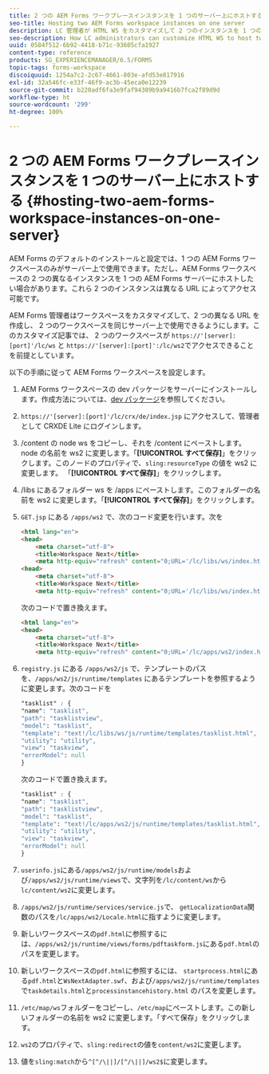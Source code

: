 ```yaml
---
title: 2 つの AEM Forms ワークプレースインスタンスを 1 つのサーバー上にホストする
seo-title: Hosting two AEM Forms workspace instances on one server
description: LC 管理者が HTML WS をカスタマイズして 2 つのインスタンスを 1 つのサーバーにホストし、異なる URL を使ってアクセスできるようにする方法。
seo-description: How LC administrators can customize HTML WS to host two instances on a single server accessible via different URLs.
uuid: 0584f512-6b92-4418-b71c-93605cfa1927
content-type: reference
products: SG_EXPERIENCEMANAGER/6.5/FORMS
topic-tags: forms-workspace
discoiquuid: 1254a7c2-2c67-4661-803e-afd53e817916
exl-id: 32a546fc-e33f-46f9-ac3b-45eca0e12239
source-git-commit: b220adf6fa3e9faf94389b9a9416b7fca2f89d9d
workflow-type: ht
source-wordcount: '299'
ht-degree: 100%

---
```


# 2 つの AEM Forms ワークプレースインスタンスを 1 つのサーバー上にホストする {#hosting-two-aem-forms-workspace-instances-on-one-server}

AEM Forms のデフォルトのインストールと設定では、1 つの AEM Forms ワークスペースのみがサーバー上で使用できます。ただし、AEM Forms ワークスペースの 2 つの異なるインスタンスを 1 つの AEM Forms サーバーにホストしたい場合があります。これら 2 つのインスタンスは異なる URL によってアクセス可能です。

AEM Forms 管理者はワークスペースをカスタマイズして、2 つの異なる URL を作成し、 2 つのワークスペースを同じサーバー上で使用できるようにします。このカスタマイズ記事では、 2 つのワークスペースが `https://'[server]:[port]'/lc/ws` と `https://'[server]:[port]':/lc/ws2`でアクセスできることを前提としています。

以下の手順に従って AEM Forms ワークスペースを設定します。

1. AEM Forms ワークスペースの dev パッケージをサーバーにインストールします。作成方法については、[dev パッケージ](/help/forms/using/introduction-customizing-html-workspace.md#p-crx-package-p)を参照してください。
1. `https://'[server]:[port]'/lc/crx/de/index.jsp` にアクセスして、管理者として CRXDE Lite にログインします。
1. /content の node ws をコピーし、それを /content にペーストします。node の名前を ws2 に変更します。「**[!UICONTROL すべて保存]**」をクリックします。このノードのプロパティで、`sling:resourceType` の値を ws2 に変更します。 「**[!UICONTROL すべて保存]**」をクリックします。

1. /libs にあるフォルダー ws を /apps にペーストします。このフォルダーの名前を ws2 に変更します。「**[!UICONTROL すべて保存]**」をクリックします。
1. `GET.jsp` にある `/apps/ws2` で、次のコード変更を行います。次を

   ```html
   <html lang="en">
   <head>
       <meta charset="utf-8">
       <title>Workspace Next</title>
       <meta http-equiv="refresh" content="0;URL='/lc/libs/ws/index.html'" /><html lang="en">
   <head>
       <meta charset="utf-8">
       <title>Workspace Next</title>
       <meta http-equiv="refresh" content="0;URL='/lc/libs/ws/index.html'" />
   ```

   次のコードで置き換えます。

   ```html
   <html lang="en">
   <head>
       <meta charset="utf-8">
       <title>Workspace Next</title>
       <meta http-equiv="refresh" content="0;URL='/lc/apps/ws2/index.html'" />
   ```

1. `registry.js` にある `/apps/ws2/js` で、テンプレートのパスを、`/apps/ws2/js/runtime/templates` にあるテンプレートを参照するように変更します。次のコードを

   ```css
   "tasklist" : {
   "name": "tasklist",
   "path": "tasklistview",
   "model": "tasklist",
   "template": "text!/lc/libs/ws/js/runtime/templates/tasklist.html",
   "utility": "utility",
   "view": "taskview",
   "errorModel": null
   }
   ```

   次のコードで置き換えます。

   ```css
   "tasklist" : {
   "name": "tasklist",
   "path": "tasklistview",
   "model": "tasklist",
   "template": "text!/lc/apps/ws2/js/runtime/templates/tasklist.html",
   "utility": "utility",
   "view": "taskview",
   "errorModel": null
   }
   ```

1. `userinfo.js`にある`/apps/ws2/js/runtime/models`および`/apps/ws2/js/runtime/views`で、文字列を`/lc/content/ws`から`lc/content/ws2`に変更します。

1. `/apps/ws2/js/runtime/services/service.js`で、 `getLocalizationData`関数のパスを`/lc/apps/ws2/Locale.html`に指すように変更します。

1. 新しいワークスペースの`pdf.html`に参照するには、`/apps/ws2/js/runtime/views/forms/pdftaskform.js`にある`pdf.html`のパスを変更します。

1. 新しいワークスペースの`pdf.html`に参照するには、 `startprocess.html`にある`pdf.html`と`WsNextAdapter.swf`、および`/apps/ws2/js/runtime/templates`で`taskdetails.html`と`processinstancehistory.html` のパスを変更します。

1. `/etc/map/ws`フォルダーをコピーし、`/etc/map`にペーストします。この新しいフォルダーの名前を ws2 に変更します。「すべて保存」をクリックします。

1. `ws2`のプロパティで、`sling:redirect`の値を`content/ws2`に変更します。

1. 値を`sling:match`から`^[^/\||]/[^/\||]/ws2$`に変更します。
